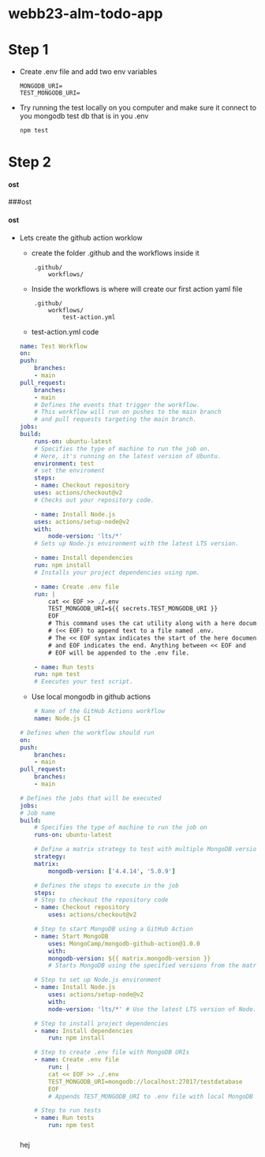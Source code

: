 # webb23-alm-todo-app

# Step 1

- Create .env file and add two env variables
  ```code
  MONGODB_URI=
  TEST_MONGODB_URI=
  ```
- Try running the test locally on you computer and make sure it connect to you mongodb test db that is in you .env
  ```bash
  npm test
  ```

# Step 2

#### ost

###ost

#### ost

- Lets create the github action worklow

  - create the folder .github and the workflows inside it

  ```
      .github/
          workflows/
  ```

  - Inside the workflows is where will create our first action yaml file

  ```
      .github/
          workflows/
              test-action.yml
  ```

  - test-action.yml code

  ```yaml
  name: Test Workflow
  on:
  push:
      branches:
      - main
  pull_request:
      branches:
      - main
      # Defines the events that trigger the workflow.
      # This workflow will run on pushes to the main branch
      # and pull requests targeting the main branch.
  jobs:
  build:
      runs-on: ubuntu-latest
      # Specifies the type of machine to run the job on.
      # Here, it's running on the latest version of Ubuntu.
      environment: test
      # set the enviroment
      steps:
      - name: Checkout repository
      uses: actions/checkout@v2
      # Checks out your repository code.

      - name: Install Node.js
      uses: actions/setup-node@v2
      with:
          node-version: 'lts/*'
      # Sets up Node.js environment with the latest LTS version.

      - name: Install dependencies
      run: npm install
      # Installs your project dependencies using npm.

      - name: Create .env file
      run: |
          cat << EOF >> ./.env
          TEST_MONGODB_URI=${{ secrets.TEST_MONGODB_URI }}
          EOF
          # This command uses the cat utility along with a here document
          # (<< EOF) to append text to a file named .env.
          # The << EOF syntax indicates the start of the here document,
          # and EOF indicates the end. Anything between << EOF and
          # EOF will be appended to the .env file.

      - name: Run tests
      run: npm test
      # Executes your test script.
  ```

  - Use local mongodb in github actions

  ```yaml
      # Name of the GitHub Actions workflow
      name: Node.js CI

  # Defines when the workflow should run
  on:
  push:
      branches:
      - main
  pull_request:
      branches:
      - main

  # Defines the jobs that will be executed
  jobs:
  # Job name
  build:
      # Specifies the type of machine to run the job on
      runs-on: ubuntu-latest

      # Define a matrix strategy to test with multiple MongoDB versions
      strategy:
      matrix:
          mongodb-version: ['4.4.14', '5.0.9']

      # Defines the steps to execute in the job
      steps:
      # Step to checkout the repository code
      - name: Checkout repository
          uses: actions/checkout@v2

      # Step to start MongoDB using a GitHub Action
      - name: Start MongoDB
          uses: MongoCamp/mongodb-github-action@1.0.0
          with:
          mongodb-version: ${{ matrix.mongodb-version }}
          # Starts MongoDB using the specified versions from the matrix

      # Step to set up Node.js environment
      - name: Install Node.js
          uses: actions/setup-node@v2
          with:
          node-version: 'lts/*' # Use the latest LTS version of Node.js

      # Step to install project dependencies
      - name: Install dependencies
          run: npm install

      # Step to create .env file with MongoDB URIs
      - name: Create .env file
          run: |
          cat << EOF >> ./.env
          TEST_MONGODB_URI=mongodb://localhost:27017/testdatabase
          EOF
          # Appends TEST_MONGODB_URI to .env file with local MongoDB URI

      # Step to run tests
      - name: Run tests
          run: npm test
  ```

  ###

  hej

